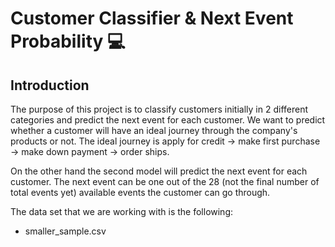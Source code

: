 # Customer Classifier & Next Event Probability 💻

## Introduction
The purpose of this project is to classify customers initially in 2 different categories and predict the next event for each customer. We want to predict whether a customer will have an ideal journey through the company's products or not. The ideal journey is apply for credit -> make first purchase -> make down payment -> order ships. 

On the other hand the second model will predict the next event for each customer. The next event can be one out of the 28 (not the final number of total events yet) available events the customer can go through.

The data set that we are working with is the following:

* smaller_sample.csv